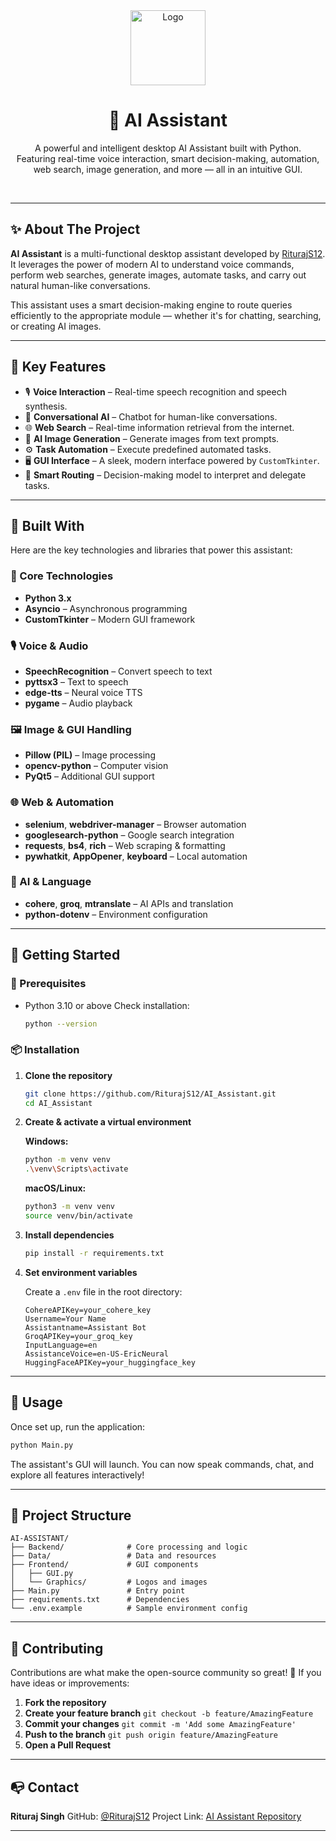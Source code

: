 <div align="center">
  <img src="https://raw.githubusercontent.com/RiturajS12/AI-Assistant/main/Frontend/Graphics/logo.png" alt="Logo" width="120">
  <h1>🤖 AI Assistant</h1>
  <p>
    A powerful and intelligent desktop AI Assistant built with Python.<br>
    Featuring real-time voice interaction, smart decision-making, automation, web search, image generation, and more — all in an intuitive GUI.
  </p>
  <br />
</div>

---

## ✨ About The Project

**AI Assistant** is a multi-functional desktop assistant developed by [RiturajS12](https://github.com/RiturajS12). It leverages the power of modern AI to understand voice commands, perform web searches, generate images, automate tasks, and carry out natural human-like conversations.

This assistant uses a smart decision-making engine to route queries efficiently to the appropriate module — whether it's for chatting, searching, or creating AI images.

---

## 🚀 Key Features

* 🎙️ **Voice Interaction** – Real-time speech recognition and speech synthesis.
* 💬 **Conversational AI** – Chatbot for human-like conversations.
* 🌐 **Web Search** – Real-time information retrieval from the internet.
* 🎨 **AI Image Generation** – Generate images from text prompts.
* ⚙️ **Task Automation** – Execute predefined automated tasks.
* 🖥️ **GUI Interface** – A sleek, modern interface powered by `CustomTkinter`.
* 🧠 **Smart Routing** – Decision-making model to interpret and delegate tasks.

---

## 💪 Built With

Here are the key technologies and libraries that power this assistant:

### 🔹 Core Technologies

* **Python 3.x**
* **Asyncio** – Asynchronous programming
* **CustomTkinter** – Modern GUI framework

### 🎙️ Voice & Audio

* **SpeechRecognition** – Convert speech to text
* **pyttsx3** – Text to speech
* **edge-tts** – Neural voice TTS
* **pygame** – Audio playback

### 🖼️ Image & GUI Handling

* **Pillow (PIL)** – Image processing
* **opencv-python** – Computer vision
* **PyQt5** – Additional GUI support

### 🌐 Web & Automation

* **selenium**, **webdriver-manager** – Browser automation
* **googlesearch-python** – Google search integration
* **requests**, **bs4**, **rich** – Web scraping & formatting
* **pywhatkit**, **AppOpener**, **keyboard** – Local automation

### 🤖 AI & Language

* **cohere**, **groq**, **mtranslate** – AI APIs and translation
* **python-dotenv** – Environment configuration

---

## 🏁 Getting Started

### 🔧 Prerequisites

* Python 3.10 or above
  Check installation:

  ```bash
  python --version
  ```

### 📦 Installation

1. **Clone the repository**

   ```bash
   git clone https://github.com/RiturajS12/AI_Assistant.git
   cd AI_Assistant
   ```

2. **Create & activate a virtual environment**

   **Windows:**

   ```bash
   python -m venv venv
   .\venv\Scripts\activate
   ```

   **macOS/Linux:**

   ```bash
   python3 -m venv venv
   source venv/bin/activate
   ```

3. **Install dependencies**

   ```bash
   pip install -r requirements.txt
   ```

4. **Set environment variables**

   Create a `.env` file in the root directory:

   ```env
   CohereAPIKey=your_cohere_key
   Username=Your Name
   Assistantname=Assistant Bot
   GroqAPIKey=your_groq_key
   InputLanguage=en
   AssistanceVoice=en-US-EricNeural
   HuggingFaceAPIKey=your_huggingface_key
   ```

---

## 🎈 Usage

Once set up, run the application:

```bash
python Main.py
```

The assistant's GUI will launch. You can now speak commands, chat, and explore all features interactively!

---

## 📁 Project Structure

```
AI-ASSISTANT/
├── Backend/              # Core processing and logic
├── Data/                 # Data and resources
├── Frontend/             # GUI components
│   ├── GUI.py
│   └── Graphics/         # Logos and images
├── Main.py               # Entry point
├── requirements.txt      # Dependencies
└── .env.example          # Sample environment config
```

---

## 🤝 Contributing

Contributions are what make the open-source community so great! 🙌
If you have ideas or improvements:

1. **Fork the repository**
2. **Create your feature branch**
   `git checkout -b feature/AmazingFeature`
3. **Commit your changes**
   `git commit -m 'Add some AmazingFeature'`
4. **Push to the branch**
   `git push origin feature/AmazingFeature`
5. **Open a Pull Request**

---

## 📭 Contact

**Rituraj Singh**
GitHub: [@RiturajS12](https://github.com/RiturajS12)
Project Link: [AI Assistant Repository](https://github.com/RiturajS12/AI_Assistant)

---
